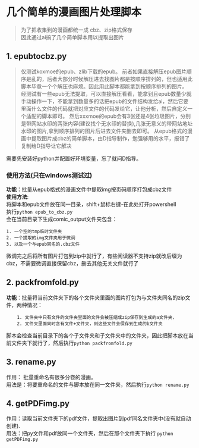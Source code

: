 # 几个简单的漫画图片处理脚本

> 为了把收集到的漫画都统一成 cbz、zip格式保存\
> 因此通过ai搞了几个简单脚本用以提取出图片

## 1. epubtocbz.py
>仅测试koxmoe的epub、zlib下载的epub。
>前者如果直接解压epub图片顺序是乱的，后者大部分时候解压进去找图片都是按顺序排列的，但也适用此脚本毕竟一个个解压也麻烦。因此用此脚本都能拿到按顺序排列的图片。
>经测试有一些epub无法提取，可以直接解压看看，能拿到且epub数量少就手动操作一下，不能拿到数量多的话把epub的文件结构发给ai，然后它要里面什么文件的代码就把对应文件的代码发给它，让他分析，然后自定义一个适配的脚本即可。
>然后xxxmoe的epub会有3张还是4张垃圾图片，分别是带网站水印的两张内容(建议找个无水印的替换),几张无意义的带网站地址水印的图片,拿到顺序排列的图片后进去文件夹删去即可。
从epub格式的漫画中提取图片成cbz的简单脚本，由D指导制作，勉强够用的水平，报错了复制给D指导让它解决

需要先安装好python并配置好环境变量，忘了就问D指导。

### 使用方法(只在windows测试过)
**功能**：批量从epub格式的漫画文件中提取img按页码顺序打包成cbz文件\
**使用方法**: \
将脚本和epub文件放在同一目录，shift+鼠标右键-在此处打开powershell \
执行`python epub_to_cbz.py`\
会在当前目录下生成comic_output文件夹包含：
```
1. 一个空的tmp临时文件夹
2. 一个提取的img文件夹用于微调
3. 以及一个与epub同名的.cbz文件
```
微调完之后将所有图片打包到zip中就行了，有些阅读器不支持zip就改后缀为cbz，不需要微调直接保留cbz，删去其他无关文件就行了
## 2. packfromfold.py
**功能**：批量将当前文件夹下的各个文件夹里面的图片打包为与文件夹同名的zip文件，两种情况：
```
    1. 文件夹中只有文件的文件夹里面的文件会被压缩成zip保存到生成的a文件夹，
    2. 文件夹里面同时含有文件+文件夹，则这些文件会保存到生成的b文件夹
```
脚本会检查当前目录下的各个子文件夹和子文件夹中的文件夹，因此把脚本放在当前文件夹下就行了，然后执行`python packfromfold.py`
## 3. rename.py
作用： 批量重命名有很多分卷的漫画。\
用法是：将要重命名的文件与脚本放在同一文件夹，然后执行`python rename.py`
## 4. getPDFimg.py
作用：读取当前文件夹下的pdf文件，提取出图片到pdf同名文件夹中(没有就自动创建). \
用法：把py文件和pdf放同一个文件夹，然后在那个文件夹下执行 `python getPDFimg.py`
